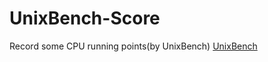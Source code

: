 # UnixBench-Score
Record some CPU running points(by UnixBench)
[UnixBench](https://github.com/kdlucas/byte-unixbench)
